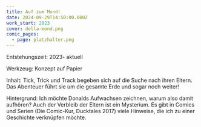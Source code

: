 ```yaml
---
title: Auf zum Mond!
date: 2024-09-29T14:50:00.000Z
work_start: 2023
cover: della-mond.png
comic_pages:
  - page: platzhalter.png
---
```



Entstehungszeit: 2023- aktuell

Werkzeug: Konzept auf Papier

Inhalt: Tick, Trick und Track begeben sich auf die Suche nach ihren Eltern. Das Abenteuer führt sie um die gesamte Erde und sogar noch weiter!

Hintergrund: Ich möchte Donalds Aufwachsen zeichnen, warum also damit aufhören? Auch der Verbleib der Eltern ist ein Mysterium. Es gibt in Comics und Serien (Die Comic-Kur, Ducktales 2017) viele Hinweise, die ich zu einer Geschichte verknüpfen möchte.
